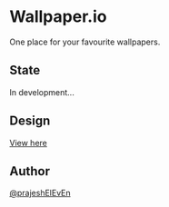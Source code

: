 # Wallpaper.io

One place for your favourite wallpapers.

## State

In development...

## Design

[View here](https://www.figma.com/file/Xb9ZHtTLuLAwu8eGBdVXes/wallpaper.io?node-id=0%3A1)

## Author

[@prajeshElEvEn](https://snapchat.com/add/prajesheleven)
